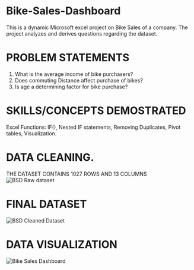 # Bike-Sales-Dashboard
This is a dynamic Microsoft excel project on Bike Sales of a company. The project analyzes and derives questions regarding the dataset.
# PROBLEM STATEMENTS
1. What is the average income of bike purchasers?
2. Does commuting Distance affect purchase of bikes?
3. Is age a determining factor for bike purchase?
# SKILLS/CONCEPTS DEMOSTRATED
Excel Functions: IF(), Nested IF statements, Removing Duplicates, Pivot tables, Visualization.
# DATA CLEANING.
THE DATASET CONTAINS 1027 ROWS AND 13 COLUMNS
![BSD Raw dataset](https://github.com/Oyinkansolaorioye/Bike-Sales-Dashboard/assets/85628306/f77ef55b-19a5-4323-a30b-95af443e75ba)
# FINAL DATASET
![BSD Cleaned Dataset](https://github.com/Oyinkansolaorioye/Bike-Sales-Dashboard/assets/85628306/8d456c18-7bba-41a5-b9a5-d431bb195e38)
# DATA VISUALIZATION
![Bike Sales Dashboard](https://github.com/Oyinkansolaorioye/Bike-Sales-Dashboard/assets/85628306/c45214a4-9b67-46be-8323-63367dbd5a34)

